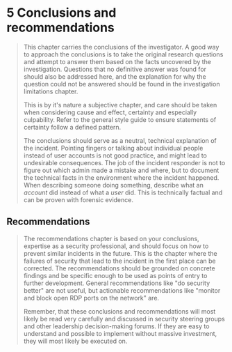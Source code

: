 # 5 Conclusions and recommendations

> This chapter carries the conclusions of the investigator. A good way to approach the conclusions is to take the original research questions and attempt to answer them based on the facts uncovered by the investigation. Questions that no definitive answer was found for should also be addressed here, and the explanation for why the question could not be answered should be found in the investigation limitations chapter.
> 
> This is by it's nature a subjective chapter, and care should be taken when considering cause and effect, certainty and especially culpability. Refer to the general style guide to ensure statements of certainty follow a defined pattern. 
> 
> The conclusions should serve as a neutral, technical explanation of the incident. Pointing fingers or talking about individual people instead of user accounts is not good practice, and might lead to undesirable consequences. The job of the incident responder is not to figure out which admin made a mistake and where, but to document the technical facts in the environment where the incident happened. When describing someone doing something, describe what an _account_ did instead of what a _user_ did. This is technically factual and can be proven with forensic evidence.
## Recommendations

> The recommendations chapter is based on your conclusions, expertise as a security professional, and should focus on how to prevent similar incidents in the future. This is the chapter where the failures of security that lead to the incident in the first place can be corrected. The recommendations should be grounded on concrete findings and be specific enough to be used as points of entry to further development. General recommendations like "do security better" are not useful, but actionable recommendations like "monitor and block open RDP ports on the network" are.
>
>Remember, that these conclusions and recommendations will most likely be read very carefully and discussed in security steering groups and other leadership decision-making forums. If they are easy to understand and possible to implement without massive investment, they will most likely be executed on.